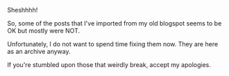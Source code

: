 Sheshhhh! 

So, some of the posts that I've imported from my old blogspot seems to be OK but mostly were NOT.

Unfortunately, I do not want to spend time fixing them now. They are here as an archive anyway. 

If you're stumbled upon those that weirdly break, accept my apologies. 
